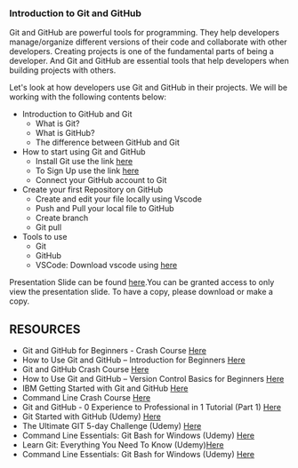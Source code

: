### Introduction to Git and GitHub
Git and GitHub are powerful tools for programming. They help developers manage/organize different versions of their code and collaborate with other developers. Creating projects is one of the fundamental parts of being a developer. And Git and GitHub are essential tools that help developers when building projects with others.

Let's look at how developers use Git and GitHub in their projects. We will be working with the following contents below:

- Introduction to GitHub and Git
    - What is Git?
    - What is GitHub?
    - The difference between GitHub and Git
- How to start using Git and GitHub
    - Install Git use the link [here](https://git-scm.com/download)
    - To Sign Up use the link [here](https://github.com/)
    - Connect your GitHub account to Git
- Create your first Repository on GitHub
    - Create and edit your file locally using Vscode
    - Push and Pull your local file to GitHub
    - Create branch
    - Git pull
- Tools to use
    - Git
    - GitHub
    - VSCode: Download vscode using [here](https://code.visualstudio.com/download)


Presentation Slide can be found [here](https://docs.google.com/presentation/d/e/2PACX-1vSSsaqYfElXQullRk5ESL_Kt1dMj2kTfUzCYjM4PMQ3xqKj66W_Jz4LYXQESY1sgQ/pub?start=false&loop=false&delayms=3000).You can be granted access to only view the presentation slide. To have a copy, please download or make a copy.

## RESOURCES
* Git and GitHub for Beginners - Crash Course [Here](https://www.classcentral.com/course/freecodecamp-git-and-github-for-beginners-crash-course-89437)
* How to Use Git and GitHub – Introduction for Beginners [Here](https://www.freecodecamp.org/news/introduction-to-git-and-github/)
* Git and GitHub Crash Course [Here](https://www.freecodecamp.org/news/git-and-github-crash-course/)
* How to Use Git and GitHub – Version Control Basics for Beginners [Here](https://www.freecodecamp.org/news/git-and-github-the-basics/)
* IBM Getting Started with Git and GitHub [Here](https://www.coursera.org/learn/getting-started-with-git-and-github)
* Command Line Crash Course [Here](https://www.youtube.com/watch?v=uwAqEzhyjtw)
* Git and GitHub - 0 Experience to Professional in 1 Tutorial (Part 1) [Here](https://www.youtube.com/watch?v=hrTQipWp6co)
* Git Started with GitHub (Udemy) [Here](https://www.udemy.com/course/git-started-with-github/)
* The Ultimate GIT 5-day Challenge (Udemy) [Here](https://www.udemy.com/course/the-ultimate-git-5-day-challenge/)
* Command Line Essentials: Git Bash for Windows (Udemy) [Here](https://www.udemy.com/course/git-bash/)
* Learn Git: Everything You Need To Know (Udemy)[Here](https://www.udemy.com/course/learngit/)
* Command Line Essentials: Git Bash for Windows (Udemy) [Here](https://www.udemy.com/course/git-bash/)